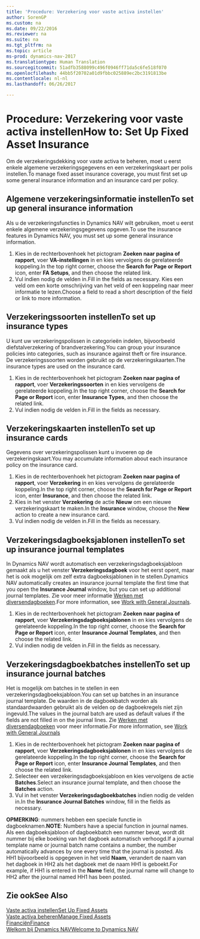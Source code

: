 ```yaml
---
title: 'Procedure: Verzekering voor vaste activa instellen'
author: SorenGP
ms.custom: na
ms.date: 09/22/2016
ms.reviewer: na
ms.suite: na
ms.tgt_pltfrm: na
ms.topic: article
ms-prod: dynamics-nav-2017
ms.translationtype: Human Translation
ms.sourcegitcommit: 51adfb3588099c496f0946ff71da5c6fe518f070
ms.openlocfilehash: 44bb5f20702a01d9fbbc025889ec2bc3191813be
ms.contentlocale: nl-nl
ms.lasthandoff: 06/26/2017

---
```


# <a name="how-to-set-up-fixed-asset-insurance"></a><span data-ttu-id="333ec-102">Procedure: Verzekering voor vaste activa instellen</span><span class="sxs-lookup"><span data-stu-id="333ec-102">How to: Set Up Fixed Asset Insurance</span></span>
<span data-ttu-id="333ec-103">Om de verzekeringsdekking voor vaste activa te beheren, moet u eerst enkele algemene verzekeringsgegevens en een verzekeringskaart per polis instellen.</span><span class="sxs-lookup"><span data-stu-id="333ec-103">To manage fixed asset insurance coverage, you must first set up some general insurance information and an insurance card per policy.</span></span>

## <a name="to-set-up-general-insurance-information"></a><span data-ttu-id="333ec-104">Algemene verzekeringsinformatie instellen</span><span class="sxs-lookup"><span data-stu-id="333ec-104">To set up general insurance information</span></span>  
<span data-ttu-id="333ec-105">Als u de verzekeringsfuncties in Dynamics NAV wilt gebruiken, moet u eerst enkele algemene verzekeringsgegevens opgeven.</span><span class="sxs-lookup"><span data-stu-id="333ec-105">To use the insurance features in Dynamics NAV, you must set up some general insurance information.</span></span>  
1. <span data-ttu-id="333ec-106">Kies in de rechterbovenhoek het pictogram **Zoeken naar pagina of rapport**, voer **VA-instellingen** in en kies vervolgens de gerelateerde koppeling.</span><span class="sxs-lookup"><span data-stu-id="333ec-106">In the top right corner, choose the **Search for Page or Report** icon, enter **FA Setups**, and then choose the related link.</span></span>  
2. <span data-ttu-id="333ec-107">Vul indien nodig de velden in.</span><span class="sxs-lookup"><span data-stu-id="333ec-107">Fill in the fields as necessary.</span></span> <span data-ttu-id="333ec-108">Kies een veld om een korte omschrijving van het veld of een koppeling naar meer informatie te lezen.</span><span class="sxs-lookup"><span data-stu-id="333ec-108">Choose a field to read a short description of the field or link to more information.</span></span>  

## <a name="to-set-up-insurance-types"></a><span data-ttu-id="333ec-109">Verzekeringssoorten instellen</span><span class="sxs-lookup"><span data-stu-id="333ec-109">To set up insurance types</span></span>  
<span data-ttu-id="333ec-110">U kunt uw verzekeringspolissen in categorieën indelen, bijvoorbeeld diefstalverzekering of brandverzekering.</span><span class="sxs-lookup"><span data-stu-id="333ec-110">You can group your insurance policies into categories, such as insurance against theft or fire insurance.</span></span> <span data-ttu-id="333ec-111">De verzekeringssoorten worden gebruikt op de verzekeringskaarten.</span><span class="sxs-lookup"><span data-stu-id="333ec-111">The insurance types are used on the insurance card.</span></span>
1. <span data-ttu-id="333ec-112">Kies in de rechterbovenhoek het pictogram **Zoeken naar pagina of rapport**, voer **Verzekeringssoorten** in en kies vervolgens de gerelateerde koppeling.</span><span class="sxs-lookup"><span data-stu-id="333ec-112">In the top right corner, choose the **Search for Page or Report** icon, enter **Insurance Types**, and then choose the related link.</span></span>  
2. <span data-ttu-id="333ec-113">Vul indien nodig de velden in.</span><span class="sxs-lookup"><span data-stu-id="333ec-113">Fill in the fields as necessary.</span></span>

## <a name="to-set-up-insurance-cards"></a><span data-ttu-id="333ec-114">Verzekeringskaarten instellen</span><span class="sxs-lookup"><span data-stu-id="333ec-114">To set up insurance cards</span></span>  
<span data-ttu-id="333ec-115">Gegevens over verzekeringspolissen kunt u invoeren op de verzekeringskaart.</span><span class="sxs-lookup"><span data-stu-id="333ec-115">You may accumulate information about each insurance policy on the insurance card.</span></span>  
1. <span data-ttu-id="333ec-116">Kies in de rechterbovenhoek het pictogram **Zoeken naar pagina of rapport**, voer **Verzekering** in en kies vervolgens de gerelateerde koppeling.</span><span class="sxs-lookup"><span data-stu-id="333ec-116">In the top right corner, choose the **Search for Page or Report** icon, enter **Insurance**, and then choose the related link.</span></span>  
2. <span data-ttu-id="333ec-117">Kies in het venster **Verzekering** de actie **Nieuw** om een nieuwe verzekeringskaart te maken.</span><span class="sxs-lookup"><span data-stu-id="333ec-117">In the **Insurance** window, choose the **New** action to create a  new insurance card.</span></span>  
3. <span data-ttu-id="333ec-118">Vul indien nodig de velden in.</span><span class="sxs-lookup"><span data-stu-id="333ec-118">Fill in the fields as necessary.</span></span>

## <a name="to-set-up-insurance-journal-templates"></a><span data-ttu-id="333ec-119">Verzekeringsdagboeksjablonen instellen</span><span class="sxs-lookup"><span data-stu-id="333ec-119">To set up insurance journal templates</span></span>  
<span data-ttu-id="333ec-120">In Dynamics NAV wordt automatisch een verzekeringsdagboeksjabloon gemaakt als u het venster **Verzekeringsdagboek** voor het eerst opent, maar het is ook mogelijk om zelf extra dagboeksjablonen in te stellen.</span><span class="sxs-lookup"><span data-stu-id="333ec-120">Dynamics NAV automatically creates an insurance journal template the first time that you open the **Insurance Journal** window, but you can set up additional journal templates.</span></span> <span data-ttu-id="333ec-121">Zie voor meer informatie [Werken met diversendagboeken](ui-work-general-journals.md).</span><span class="sxs-lookup"><span data-stu-id="333ec-121">For more information, see [Work with General Journals](ui-work-general-journals.md).</span></span>  
1. <span data-ttu-id="333ec-122">Kies in de rechterbovenhoek het pictogram **Zoeken naar pagina of rapport**, voer **Verzekeringsdagboeksjablonen** in en kies vervolgens de gerelateerde koppeling.</span><span class="sxs-lookup"><span data-stu-id="333ec-122">In the top right corner, choose the **Search for Page or Report** icon, enter **Insurance Journal Templates**, and then choose the related link.</span></span>  
2. <span data-ttu-id="333ec-123">Vul indien nodig de velden in.</span><span class="sxs-lookup"><span data-stu-id="333ec-123">Fill in the fields as necessary.</span></span>

## <a name="to-set-up-insurance-journal-batches"></a><span data-ttu-id="333ec-124">Verzekeringsdagboekbatches instellen</span><span class="sxs-lookup"><span data-stu-id="333ec-124">To set up insurance journal batches</span></span>  
<span data-ttu-id="333ec-125">Het is mogelijk om batches in te stellen in een verzekeringsdagboeksjabloon.</span><span class="sxs-lookup"><span data-stu-id="333ec-125">You can set up batches in an insurance journal template.</span></span> <span data-ttu-id="333ec-126">De waarden in de dagboekbatch worden als standaardwaarden gebruikt als de velden op de dagboekregels niet zijn ingevuld.</span><span class="sxs-lookup"><span data-stu-id="333ec-126">The values in the journal batch are used as default values if the fields are not filled in on the journal lines.</span></span> <span data-ttu-id="333ec-127">Zie [Werken met diversendagboeken](ui-work-general-journals.md) voor meer informatie.</span><span class="sxs-lookup"><span data-stu-id="333ec-127">For more information, see [Work with General Journals](ui-work-general-journals.md)</span></span>  
1. <span data-ttu-id="333ec-128">Kies in de rechterbovenhoek het pictogram **Zoeken naar pagina of rapport**, voer **Verzekeringsdagboeksjablonen** in en kies vervolgens de gerelateerde koppeling.</span><span class="sxs-lookup"><span data-stu-id="333ec-128">In the top right corner, choose the **Search for Page or Report** icon, enter **Insurance Journal Templates**, and then choose the related link.</span></span>  
2. <span data-ttu-id="333ec-129">Selecteer een verzekeringsdagboeksjabloon en kies vervolgens de actie **Batches**.</span><span class="sxs-lookup"><span data-stu-id="333ec-129">Select an insurance journal template, and then choose the **Batches** action.</span></span>
3. <span data-ttu-id="333ec-130">Vul in het venster **Verzekeringsdagboekbatches** indien nodig de velden in.</span><span class="sxs-lookup"><span data-stu-id="333ec-130">In the **Insurance Journal Batches** window, fill in the fields as necessary.</span></span>

<span data-ttu-id="333ec-131">**OPMERKING**: nummers hebben een speciale functie in dagboeknamen.</span><span class="sxs-lookup"><span data-stu-id="333ec-131">**NOTE**: Numbers have a special function in journal names.</span></span> <span data-ttu-id="333ec-132">Als een dagboeksjabloon of dagboekbatch een nummer bevat, wordt dit nummer bij elke boeking van het dagboek automatisch verhoogd.</span><span class="sxs-lookup"><span data-stu-id="333ec-132">If a journal template name or journal batch name contains a number, the number automatically advances by one every time that the journal is posted.</span></span> <span data-ttu-id="333ec-133">Als HH1 bijvoorbeeld is opgegeven in het veld **Naam**, verandert de naam van het dagboek in HH2 als het dagboek met de naam HH1 is geboekt.</span><span class="sxs-lookup"><span data-stu-id="333ec-133">For example, if HH1 is entered in the **Name** field, the journal name will change to HH2 after the journal named HH1 has been posted.</span></span>

## <a name="see-also"></a><span data-ttu-id="333ec-134">Zie ook</span><span class="sxs-lookup"><span data-stu-id="333ec-134">See Also</span></span>
[<span data-ttu-id="333ec-135">Vaste activa instellen</span><span class="sxs-lookup"><span data-stu-id="333ec-135">Set Up Fixed Assets</span></span>](fa-setup.md)  
[<span data-ttu-id="333ec-136">Vaste activa beheren</span><span class="sxs-lookup"><span data-stu-id="333ec-136">Manage Fixed Assets</span></span>](fa-manage.md)  
[<span data-ttu-id="333ec-137">Financiën</span><span class="sxs-lookup"><span data-stu-id="333ec-137">Finance</span></span>](finance-setup.md)  
[<span data-ttu-id="333ec-138">Welkom bij Dynamics NAV</span><span class="sxs-lookup"><span data-stu-id="333ec-138">Welcome to Dynamics NAV</span></span>](across-get-started.md)

